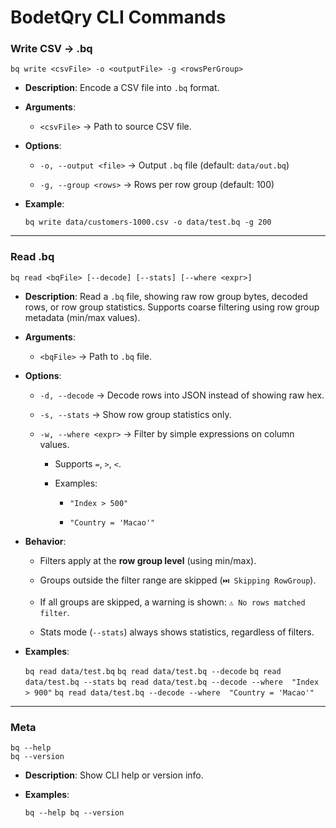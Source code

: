 
# BodetQry CLI Commands

### Write CSV → .bq

`bq write <csvFile> -o <outputFile> -g <rowsPerGroup>`

-   **Description**: Encode a CSV file into `.bq` format.
    
-   **Arguments**:
    
    -   `<csvFile>` → Path to source CSV file.
        
-   **Options**:
    
    -   `-o, --output <file>` → Output `.bq` file (default: `data/out.bq`)
        
    -   `-g, --group <rows>` → Rows per row group (default: 100)
        
-   **Example**:
    
    `bq write data/customers-1000.csv -o data/test.bq -g 200` 
    

----------

### Read .bq

`bq read <bqFile> [--decode] [--stats] [--where <expr>]`

-   **Description**: Read a `.bq` file, showing raw row group bytes, decoded rows, or row group statistics. Supports coarse filtering using row group metadata (min/max values).
    
-   **Arguments**:
    
    -   `<bqFile>` → Path to `.bq` file.
        
-   **Options**:
    
    -   `-d, --decode` → Decode rows into JSON instead of showing raw hex.
        
    -   `-s, --stats` → Show row group statistics only.
        
    -   `-w, --where <expr>` → Filter by simple expressions on column values.
        
        -   Supports `=`, `>`, `<`.
            
        -   Examples:
            
            -   `"Index > 500"`
                
            -   `"Country = 'Macao'"`
                
-   **Behavior**:
    
    -   Filters apply at the **row group level** (using min/max).
        
    -   Groups outside the filter range are skipped (`⏭️ Skipping RowGroup`).
        
    -   If all groups are skipped, a warning is shown: `⚠️ No rows matched filter`.
        
    -   Stats mode (`--stats`) always shows statistics, regardless of filters.
        
-   **Examples**:
    
    `bq read data/test.bq`
    `bq read data/test.bq --decode`
    `bq read data/test.bq --stats`
    `bq read data/test.bq --decode --where  "Index > 900"`
    `bq read data/test.bq --decode --where  "Country = 'Macao'"` 
    

----------

### Meta

`bq --help`  
`bq --version`

-   **Description**: Show CLI help or version info.
    
-   **Examples**:
    
    `bq --help bq --version`